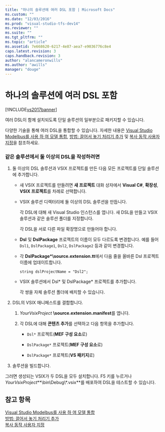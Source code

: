 ```yaml
---
title: "하나의 솔루션에 여러 DSL 포함 | Microsoft Docs"
ms.custom: ""
ms.date: "12/03/2016"
ms.prod: "visual-studio-tfs-dev14"
ms.reviewer: ""
ms.suite: ""
ms.tgt_pltfrm: ""
ms.topic: "article"
ms.assetid: 7e668620-6217-4e87-aea7-e9036776c8e4
caps.latest.revision: 3
caps.handback.revision: 3
author: "alancameronwills"
ms.author: "awills"
manager: "douge"
---
```

# 하나의 솔루션에 여러 DSL 포함
[!INCLUDE[vs2017banner](../code-quality/includes/vs2017banner.md)]

여러 DSL이 함께 설치되도록 단일 솔루션의 일부분으로 패키지할 수 있습니다.  
  
 다양한 기술을 통해 여러 DSL을 통합할 수 있습니다.  자세한 내용은 [Visual Studio Modelbus를 사용 하 여 모델 통합](../modeling/integrating-models-by-using-visual-studio-modelbus.md), [방법: 끌어서 놓기 처리기 추가](../modeling/how-to-add-a-drag-and-drop-handler.md) 및 [복사 동작 사용자 지정](../modeling/customizing-copy-behavior.md)을 참조하세요.  
  
### 같은 솔루션에서 둘 이상의 DSL을 작성하려면  
  
1.  둘 이상의 DSL 솔루션과 VSIX 프로젝트를 만든 다음 모든 프로젝트를 단일 솔루션에 추가합니다.  
  
    -   새 VSIX 프로젝트를 만들려면 **새 프로젝트** 대화 상자에서 **Visual C\#**, **확장성**, **VSIX 프로젝트**를 차례로 선택합니다.  
  
    -   VSIX 솔루션 디렉터리에 둘 이상의 DSL 솔루션을 만듭니다.  
  
         각 DSL에 대해 새 Visual Studio 인스턴스를 엽니다.  새 DSL을 만들고 VSIX 솔루션과 같은 솔루션 폴더를 지정합니다.  
  
         각 DSL을 서로 다른 파일 확장명으로 만들어야 합니다.  
  
    -   **Dsl** 및 **DslPackage** 프로젝트의 이름이 모두 다르도록 변경합니다.  예를 들어 `Dsl1`, `DslPackage1`, `Dsl2`, `DslPackage2` 등과 같이 변경합니다.  
  
    -   각 **DslPackage\*\\source.extension.tt**에서 다음 줄을 올바른 Dsl 프로젝트 이름에 업데이트합니다.  
  
         `string dslProjectName = "Dsl2";`  
  
    -   VSIX 솔루션에서 Dsl\* 및 DslPackage\* 프로젝트를 추가합니다.  
  
         각 쌍을 자체 솔루션 폴더에 배치할 수 있습니다.  
  
2.  DSL의 VSIX 매니페스트를 결합합니다.  
  
    1.  *YourVsixProject* **\\source.extension.manifest**를 엽니다.  
  
    2.  각 DSL에 대해 **콘텐츠 추가**를 선택하고 다음 항목을 추가합니다.  
  
        -   `Dsl*` 프로젝트\(**MEF 구성 요소**로\)  
  
        -   `DslPackage*` 프로젝트\(**MEF 구성 요소**로\)  
  
        -   `DslPackage*` 프로젝트\(**VS 패키지**로\)  
  
3.  솔루션을 빌드합니다.  
  
 그러면 생성되는 VSIX가 두 DSL을 모두 설치합니다.  F5 키를 누르거나 *YourVsixProject***\\bin\\Debug\\\*.vsix**를 배포하여 DSL을 테스트할 수 있습니다.  
  
## 참고 항목  
 [Visual Studio Modelbus를 사용 하 여 모델 통합](../modeling/integrating-models-by-using-visual-studio-modelbus.md)   
 [방법: 끌어서 놓기 처리기 추가](../modeling/how-to-add-a-drag-and-drop-handler.md)   
 [복사 동작 사용자 지정](../modeling/customizing-copy-behavior.md)